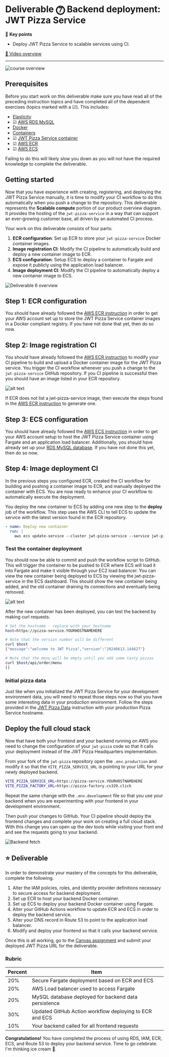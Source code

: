 # Deliverable ⓻ Backend deployment: JWT Pizza Service

🔑 **Key points**

- Deploy JWT Pizza Service to scalable services using CI.

[🎥 Video overview](https://youtu.be/mhFmGVfFA8c)

---

![course overview](../sharedImages/courseOverview.png)

## Prerequisites

Before you start work on this deliverable make sure you have read all of the preceding instruction topics and have completed all of the dependent exercises (topics marked with a ☑). This includes:

- [Elasticity](../elasticity/elasticity.md)
- ☑ [AWS RDS MySQL](../awsRdsMysql/awsRdsMysql.md)
- [Docker](../docker/docker.md)
- [Containers](../containers/containers.md)
- ☑ [JWT Pizza Service container](../jwtPizzaServiceContainer/jwtPizzaServiceContainer.md)
- ☑ [AWS ECR](../awsEcr/awsEcr.md)
- ☑ [AWS ECS](../awsEcs/awsEcs.md)

Failing to do this will likely slow you down as you will not have the required knowledge to complete the deliverable.

## Getting started

Now that you have experience with creating, registering, and deploying the JWT Pizza Service manually, it is time to modify your CI workflow to do this automatically when you push a change to the repository. This deliverable represents the **Scalable compute** portion of our product overview diagram. It provides the hosting of the `jwt-pizza-service` in a way that can support an ever-growing customer base, all driven by an automated CI process.

Your work on this deliverable consists of four parts:

1. **ECR configuration**: Set up ECR to store your `jwt-pizza-service` Docker container images.
1. **Image registration CI**: Modify the CI pipeline to automatically build and deploy a new container image to ECR.
1. **ECS configuration**: Setup ECS to deploy a container to Fargate and expose it publicly using the application load balancer.
1. **Image deployment CI**: Modify the CI pipeline to automatically deploy a new container image to ECS.

![Deliverable 6 overview](overview.png)

## Step 1: ECR configuration

You should have already followed the [AWS ECR instruction](../awsEcr/awsEcr.md) in order to get your AWS account set up to store the JWT Pizza Service container images in a Docker compliant registry. If you have not done that yet, then do so now.

## Step 2: Image registration CI

You should have already followed the [AWS ECR instruction](../awsEcr/awsEcr.md) to modify your CI pipeline to build and upload a Docker container image for the JWT Pizza service. You trigger the CI workflow whenever you push a change to the `jwt-pizza-service` GitHub repository. If you CI pipeline is successful then you should have an image listed in your ECR repository.

![alt text](listImages.png)

If ECR does not list a jwt-pizza-service image, then execute the steps found in the [AWS ECR instruction](../awsEcr/awsEcr.md) to generate one.

## Step 3: ECS configuration

You should have already followed the [AWS ECS instruction](../awsEcs/awsEcs.md) in order to get your AWS account setup to host the JWT Pizza Service container using Fargate and an application load balancer. Additionally, you should have already set up your [RDS MySQL database](../awsRdsMysql/awsRdsMysql.md). If you have not done this yet, then do so now.

## Step 4: Image deployment CI

In the previous steps you configured ECR, created the CI workflow for building and pushing a container image to ECR, and manually deployed the container with ECS. You are now ready to enhance your CI workflow to automatically execute the deployment.

You deploy the new container to ECS by adding one new step to the **deploy** job of the workflow. This step uses the AWS CLI to tell ECS to update the service with the latest version found in the ECR repository.

```yml
- name: Deploy new container
  run: |
    aws ecs update-service --cluster jwt-pizza-service --service jwt-pizza-service --force-new-deployment
```

### Test the container deployment

You should now be able to commit and push the workflow script to GitHub. This will trigger the container to be pushed to ECR where ECS will load it into Fargate and make it visible through your EC2 load balancer. You can view the new container being deployed to ECS by viewing the jwt-pizza-service in the ECS dashboard. This should show the new container being added, and the old container draining its connections and eventually being removed.

![alt text](newTaskDeploy.png)

After the new container has been deployed, you can test the backend by making curl requests.

```sh
# Set the hostname - replace with your hostname
host=https://pizza-service.YOURHOSTNAMEHERE

# Note that the version number will be different
curl $host
{"message":"welcome to JWT Pizza","version":"20240613.144627"}

# Note that the menu will be empty until you add some tasty pizzas
curl $host/api/order/menu
[]
```

### Initial pizza data

Just like when you initialized the JWT Pizza Service for your development environment data, you will need to repeat those steps now so that you have some interesting data in your production environment. Follow the steps provided in the [JWT Pizza Data](../jwtPizzaData/jwtPizzaData.md) instruction with your production Pizza Service hostname.

## Deploy the full cloud stack

Now that have both your frontend and your backend running on AWS you need to change the configuration of your `jwt-pizza` code so that it calls your deployment instead of the JWT Pizza Headquarters implementation.

From your fork of the `jwt-pizza` repository open the `.env.production` and modify it so that the `VITE_PIZZA_SERVICE_URL` is pointing to your URL for your newly deployed backend.

```sh
VITE_PIZZA_SERVICE_URL=https://pizza-service.YOURHOSTNAMEHERE
VITE_PIZZA_FACTORY_URL=https://pizza-factory.cs329.click
```

Repeat the same change with the `.env.development` file so that you use your backend when you are experimenting with your frontend in your development environment.

Then push your changes to GitHub. Your CI pipeline should deploy the frontend changes and complete your work on creating a full cloud stack. With this change you can open up the dev tools while visiting your front end and see the requests going to your backend.

![Backend fetch](backendFetch.png)

## ⭐ Deliverable

In order to demonstrate your mastery of the concepts for this deliverable, complete the following.

1. Alter the IAM policies, roles, and identity provider definitions necessary to secure access for backend deployment.
1. Set up ECR to host your backend Docker container.
1. Set up ECS to deploy your backend Docker container using Fargate.
1. Alter your GitHub Actions workflow to update ECR and ECS in order to deploy the backend service.
1. Alter your DNS record in Route 53 to point to the application load balancer.
1. Modify and deploy your frontend so that it calls your backend service.

Once this is all working, go to the [Canvas assignment](https://byu.instructure.com) and submit your deployed JWT Pizza URL for the deliverable.

### Rubric

| Percent | Item                                                    |
| ------- | ------------------------------------------------------- |
| 20%     | Secure Fargate deployment based on ECR and ECS          |
| 20%     | AWS Load balancer used to access Fargate                |
| 20%     | MySQL database deployed for backend data persistence    |
| 30%     | Updated GitHub Action workflow deploying to ECR and ECS |
| 10%     | Your backend called for all frontend requests           |

**Congratulations!** You have completed the process of using RDS, IAM, ECR, ECS, and Route 53 to deploy your backend service. Time to go celebrate. I'm thinking ice cream 🍦.
